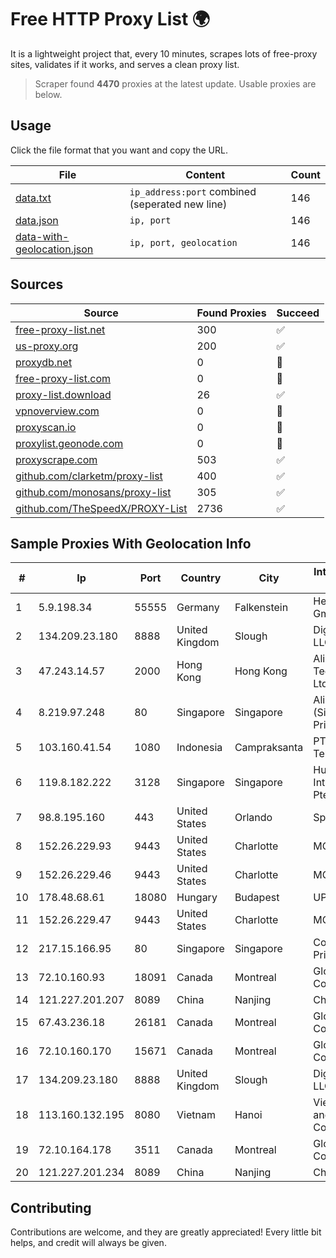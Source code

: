 
# Free HTTP Proxy List 🌍

It is a lightweight project that, every 10 minutes, scrapes lots of free-proxy sites, validates if it works, and serves a clean proxy list.


> Scraper found **4470** proxies at the latest update. Usable proxies are below.

## Usage

Click the file format that you want and copy the URL.


|File|Content|Count|
|----|-------|-----|
|[data.txt](https://raw.githubusercontent.com/themiralay/Proxy-List-World/master/data.txt)|`ip_address:port` combined (seperated new line)|146|
|[data.json](https://raw.githubusercontent.com/themiralay/Proxy-List-World/master/data.json)|`ip, port`|146|
|[data-with-geolocation.json](https://raw.githubusercontent.com/themiralay/Proxy-List-World/master/data-with-geolocation.json)|`ip, port, geolocation`|146|

## Sources

|Source|Found Proxies|Succeed|
|------|-------------|-------|
|[free-proxy-list.net](https://free-proxy-list.net)|300|✅|
|[us-proxy.org](https://www.us-proxy.org)|200|✅|
|[proxydb.net](http://proxydb.net)|0|🚫|
|[free-proxy-list.com](https://free-proxy-list.com/?page=&port=&type%5B%5D=http&type%5B%5D=https&up_time=0&search=Search)|0|🚫|
|[proxy-list.download](https://www.proxy-list.download/HTTP)|26|✅|
|[vpnoverview.com](https://vpnoverview.com/privacy/anonymous-browsing/free-proxy-servers)|0|🚫|
|[proxyscan.io](https://www.proxyscan.io)|0|🚫|
|[proxylist.geonode.com](https://proxylist.geonode.com/api/proxy-list?limit=300&page=1&sort_by=lastChecked&sort_type=desc&protocols=http,https)|0|🚫|
|[proxyscrape.com](https://api.proxyscrape.com/v2/?request=displayproxies&protocol=http&timeout=10000&country=all&ssl=all&anonymity=all)|503|✅|
|[github.com/clarketm/proxy-list](https://raw.githubusercontent.com/clarketm/proxy-list/master/proxy-list-raw.txt)|400|✅|
|[github.com/monosans/proxy-list](https://raw.githubusercontent.com/monosans/proxy-list/main/proxies/http.txt)|305|✅|
|[github.com/TheSpeedX/PROXY-List](https://raw.githubusercontent.com/TheSpeedX/PROXY-List/master/http.txt)|2736|✅|


## Sample Proxies With Geolocation Info

|#|Ip|Port|Country|City|Internet Service Provider|
|-|--|----|-------|----|-------------------------|
|1|5.9.198.34|55555|Germany|Falkenstein|Hetzner Online GmbH|
|2|134.209.23.180|8888|United Kingdom|Slough|DigitalOcean, LLC|
|3|47.243.14.57|2000|Hong Kong|Hong Kong|Alibaba (US) Technology Co., Ltd.|
|4|8.219.97.248|80|Singapore|Singapore|Alibaba Cloud (Singapore) Private Limited|
|5|103.160.41.54|1080|Indonesia|Campraksanta|PT Wistel Teknologi Solusi|
|6|119.8.182.222|3128|Singapore|Singapore|Huawei International Pte. LTD|
|7|98.8.195.160|443|United States|Orlando|Spectrum|
|8|152.26.229.93|9443|United States|Charlotte|MCNC|
|9|152.26.229.46|9443|United States|Charlotte|MCNC|
|10|178.48.68.61|18080|Hungary|Budapest|UPC|
|11|152.26.229.47|9443|United States|Charlotte|MCNC|
|12|217.15.166.95|80|Singapore|Singapore|Contabo Asia Private Limited|
|13|72.10.160.93|18091|Canada|Montreal|GloboTech Communications|
|14|121.227.201.207|8089|China|Nanjing|China Telecom|
|15|67.43.236.18|26181|Canada|Montreal|GloboTech Communications|
|16|72.10.160.170|15671|Canada|Montreal|GloboTech Communications|
|17|134.209.23.180|8888|United Kingdom|Slough|DigitalOcean, LLC|
|18|113.160.132.195|8080|Vietnam|Hanoi|VietNam Post and Telecom Corporation|
|19|72.10.164.178|3511|Canada|Montreal|GloboTech Communications|
|20|121.227.201.234|8089|China|Nanjing|China Telecom|



## Contributing

Contributions are welcome, and they are greatly appreciated! Every
little bit helps, and credit will always be given.

